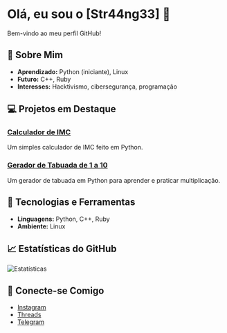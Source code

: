 # Olá, eu sou o [Str44ng33] 👋

Bem-vindo ao meu perfil GitHub!

## 🚀 Sobre Mim
- **Aprendizado:** Python (iniciante), Linux
- **Futuro:** C++, Ruby
- **Interesses:** Hacktivismo, cibersegurança, programação

## 💻 Projetos em Destaque
### [Calculador de IMC](https://github.com/Str44ng33/Meu_calculador-de-imc)
Um simples calculador de IMC feito em Python.

### [Gerador de Tabuada de 1 a 10](https://github.com/Str44ng33/Gerador-de-tabuada-de-1-at-10)
Um gerador de tabuada em Python para aprender e praticar multiplicação.

## 🌱 Tecnologias e Ferramentas
- **Linguagens:** Python, C++, Ruby
- **Ambiente:** Linux

## 📈 Estatísticas do GitHub
![Estatísticas](https://github-readme-stats.vercel.app/api?username=Str44ng33&show_icons=true&hide_title=true&hide=prs&count_private=true&theme=dark)

## 💬 Conecte-se Comigo
- [Instagram](https://www.instagram.com/sstr4ng.3_/)
- [Threads](https://www.threads.net/@sstr4ng.3_)
- [Telegram](t.me/@SStrng3)
 
